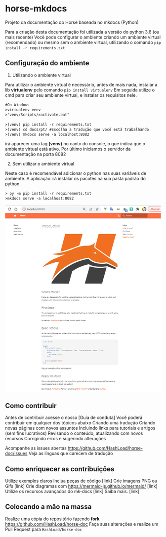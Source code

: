 # horse-mkdocs
Projeto da documentação do Horse baseada no mkdocs (Python)

Para a criação desta documentação foi utilizada a versão do python 3.6 (ou mais recente)
Você pode configurar o ambiente criando um ambiente virtual (recomendado) ou mesmo sem o ambiente virtual, utilizando o comando `pip install -r requirements.txt`

## Configuração do ambiente

1. Utilizando o ambiente virtual

Para utilizar o ambiente virtual é necessário, antes de mais nada, instalar a lib **virtualenv** pelo comando `pip install virtualenv`
Em seguida utilize o cmd para criar seu ambiente virtual, e instalar os requisitos nele.

```shell
#On Windows
>virtualenv venv
>"venv/Scripts/>activate.bat" 

>(venv) pip install -r requirements.txt
>(venv) cd docs/pt/ #Escolha a tradução que você está trabalhando
>(venv) mkdocs serve -a localhost:8082
```

irá aparecer uma tag **(venv)** no canto do console, o que indica que o ambiente virtual está ativo.
Por último iniciamos o servidor da documentação na porta 8082

2. Sem utilizar o ambiente virtual

Neste caso é recomendável adicionar o python nas suas variáveis de ambiente.
A aplicação irá instalar os pacotes na sua pasta padrão do python

```shell
> py -m pip install -r requirements.txt
>mkdocs serve -a localhost:8082
```

![](Screen.PNG)

## Como contribuir

Antes de contribuir acesse o nosso [Guia de conduta] 
Você poderá contribuir em qualquer dos tópicos abaixo
    Criando uma tradução
    Criando novas páginas com novos assuntos
    Incluindo links para tutoriais e artigos (sem fins lucrativos)
    Revisando o conteúdo, atualizando com novos recursos
    Corrigindo erros e sugerindo alterações

Acompanhe as issues abertas https://github.com/HashLoad/horse-doc/issues
Veja as línguas que carecem de tradução

## Como enriquecer as contribuições

Utilize exemplos claros
Inclua peças de código [link]
Crie imagens PNG ou Gifs [link]
Crie diagramas com https://mermaid-js.github.io/mermaid/ [link]
Utilize os recursos avançados do mk-docs [link]
Saiba mais. [link]

## Colocando a mão na massa

Realize uma cópia do repositório fazendo **fork** https://github.com/HashLoad/horse-doc
Faça suas alterações e realize um Pull Request para `HashLoad/horse-doc`